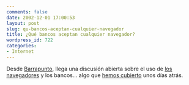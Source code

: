 ```yaml
---
comments: false
date: 2002-12-01 17:00:53
layout: post
slug: qu-bancos-aceptan-cualquier-navegador
title: ¿Qué bancos aceptan cualquier navegador?
wordpress_id: 722
categories:
- Internet
---
```


Desde [Barrapunto](http://barrapunto.com/article.pl?sid=02/11/30/2226254&mode=&threshold=), llega una discusión abierta sobre el uso de [los navegadores](http://www.minid.net/archives/000825.php) y los bancos… algo que [hemos cubierto](http://www.minid.net/archives/000802.php) unos días atrás.




 
